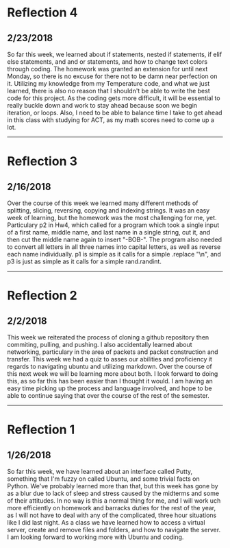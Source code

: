 # Reflection 4
## 2/23/2018
So far this week, we learned about if statements, nested if statements, if elif else statements, and and or statements, and how to change text colors through coding. The homework was granted an extension for until next Monday, so there is no excuse for there not to be damn near perfection on it. Utilizing my knowledge from my Temperature code, and what we just learned, there is also no reason that I shouldn't be able to write the best code for this project. As the coding gets more difficult, it will be essential to really buckle down and work to stay ahead because soon we begin iteration, or loops. Also, I need to be able to balance time I take to get ahead in this class with studying for ACT, as my math scores need to come up a lot. 

---

# Reflection 3
## 2/16/2018
Over the course of this week we learned many different methods of splitting, slicing, reversing, copying and indexing strings. It was an easy week of learning, but the homework was the most challenging for me, yet. Particulary p2 in Hw4, which called for a program which took a single input of a first name, middle name, and last name in a single string, cut it, and then cut the middle name again to insert "-BOB-". The program also needed to convert all letters in all three names into capital letters, as well as reverse each name individually. p1 is simple as it calls for a simple .replace "\n", and p3 is just as simple as it calls for a simple rand.randint.

---

# Reflection 2
## 2/2/2018
This week we reiterated the process of cloning a github repository then commiting, pulling, and pushing. I also accidentally learned about networking, particulary in the area of packets and packet construction and transfer. This week we had a quiz to asses our abilities and proficiency it regards to navigating ubuntu and utilizing markdown. Over the course of this next week we will be learning more about both. I look forward to doing this, as so far this has been easier than I thought it would. I am having an easy time picking up the process and language involved, and hope to be able to continue saying that over the course of the rest of the semester.

---

# Reflection 1
## 1/26/2018
So far this week, we have learned about an interface called Putty, something that I'm fuzzy on called Ubuntu, and some trivial facts on Python. We've probably learned more than that, but this week has gone by as a blur due to lack of sleep and stress caused by the midterms and some of their attitudes. In no way is this a normal thing for me, and I will work uch more efficiently on homework and barracks duties for the rest of the year, as I will not have to deal with any of the complicated, three hour situations like I did last night. As a class we have learned how to access a virtual server, create and remove files and folders, and how to navigate the server. I am looking forward to working more with Ubuntu and coding.
